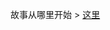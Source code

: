 故事从哪里开始 \> [这里][1]

[1]:	https://github.com/udacity/create-your-own-adventure/blob/master/Chinese/%E5%A4%A7%E8%AF%9D%E8%A5%BF%E6%B8%B8.md